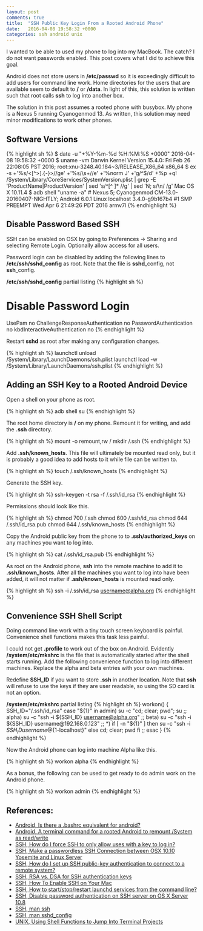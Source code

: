 ```yaml
---
layout: post
comments: true
title:  "SSH Public Key Login From a Rooted Android Phone"
date:   2016-04-08 19:58:32 +0000
categories: ssh android unix
---
```

I wanted to be able to used my phone to log into my MacBook.
The catch?  I do not want passwords enabled.
This post covers what I did to achieve this goal.

Android does not store users in **/etc/passwd** so it is
exceedingly difficult to add users for command line work.
Home directories for the users that are available seem to default to **/** or **/data**.
In light of this, this solution is written such that root calls **ssh** to log into another box.

The solution in this post assumes a rooted phone with busybox.
My phone is a Nexus 5 running Cyanogenmod 13.
As written, this solution may need minor modifications to work other phones.

## Software Versions

{% highlight sh %}
$ date -u "+%Y-%m-%d %H:%M:%S +0000"
2016-04-08 19:58:32 +0000
$ uname -vm
Darwin Kernel Version 15.4.0: Fri Feb 26 22:08:05 PST 2016; root:xnu-3248.40.184~3/RELEASE_X86_64 x86_64
$ ex -s +'%s/<[^>].\{-}>//ge' +'%s/\s\+//e' +'%norm J' +'g/^$/d' +%p +q! /System/Library/CoreServices/SystemVersion.plist | grep -E 'ProductName|ProductVersion' | sed 's/^[^ ]* //g' | sed 'N; s/\n/ /g'
Mac OS X 10.11.4
$ adb shell "uname -a" # Nexus 5; Cyanogenmod CM-13.0-20160407-NIGHTLY; Android 6.0.1
Linux localhost 3.4.0-g9b167b4 #1 SMP PREEMPT Wed Apr 6 21:49:26 PDT 2016 armv7l
{% endhighlight %}

## Disable Password Based SSH

SSH can be enabled on OSX by going to Preferences → Sharing and selecting Remote Login.
Optionally allow access for all users.

Password login can be disabled by adding the following lines to **/etc/ssh/sshd_config** as root.
Note that the file is **sshd**_config, not **ssh**_config.

**/etc/ssh/sshd_config** partial listing
{% highlight sh %}
# Disable Password Login
UsePam no
ChallengeResponseAuthentication no
PasswordAuthentication no
kbdInteractiveAuthentication no
{% endhighlight %}

Restart **sshd** as root after making any configuration changes.

{% highlight sh %}
launchctl unload  /System/Library/LaunchDaemons/ssh.plist
launchctl load -w /System/Library/LaunchDaemons/ssh.plist
{% endhighlight %}

## Adding an SSH Key to a Rooted Android Device

Open a shell on your phone as root.

{% highlight sh %}
adb shell
su
{% endhighlight %}

The root home directory is **/** on my phone.
Remount it for writing, and add the **.ssh** directory.

{% highlight sh %}
mount -o remount,rw /
mkdir /.ssh
{% endhighlight %}

Add **.ssh/known_hosts**.
This file will ultimately be mounted read only,
but it is probably a good idea to add hosts to it while file can be written to.

{% highlight sh %}
touch /.ssh/known_hosts
{% endhighlight %}

Generate the SSH key.

{% highlight sh %}
ssh-keygen -t rsa -f /.ssh/id_rsa
{% endhighlight %}

Permissions should look like this.

{% highlight sh %}
chmod 700 /.ssh
chmod 600 /.ssh/id_rsa
chmod 644 /.ssh/id_rsa.pub
chmod 644 /.ssh/known_hosts
{% endhighlight %}

Copy the Android public key from the phone to to
**.ssh/authorized_keys** on any machines you want to log into.

{% highlight sh %}
cat /.ssh/id_rsa.pub
{% endhighlight %}

As root on the Android phone, **ssh** into the remote machine to add it to **.ssh/known_hosts**.
After all the machines you want to log into have been added,
it will not matter if **.ssh/known_hosts** is mounted read only.

{% highlight sh %}
ssh -i /.ssh/id_rsa username@alpha.org
{% endhighlight %}

## Convenience SSH Shell Script

Doing command line work with a tiny touch screen keyboard is painful.
Convenience shell functions makes this task less painful.

I could not get **.profile** to work out of the box on Android.
Evidently **/system/etc/mkshrc** is the file that is automatically
started after the shell starts running.
Add the following convenience function to log into different machines.
Replace the alpha and beta entries with your own machines.

Redefine **SSH_ID** if you want to store **.ssh** in another location.
Note that **ssh** will refuse to use the keys if they are user readable,
so using the SD card is not an option.

**/system/etc/mkshrc** partial listing
{% highlight sh %}
workon() {
  SSH_ID="/.ssh/id_rsa"
  case "${1}" in
    admin)
      su -c "cd; clear; pwd"; su
      ;;
    alpha)
      su -c "ssh -i ${SSH_ID} username@alpha.org"
      ;;
    beta)
      su -c "ssh -i ${SSH_ID} username@192.168.0.123"
      ;;
    *)
      if [ -n "${1}" ]
      then
        su -c "ssh -i ${SSH_ID} username@${1-localhost}"
      else
        cd; clear; pwd
      fi
      ;;
  esac
}
{% endhighlight %}

Now the Android phone can log into machine Alpha like this.

{% highlight sh %}
workon alpha
{% endhighlight %}

As a bonus, the following can be used to get ready to do admin work on the Android phone.

{% highlight sh %}
workon admin
{% endhighlight %}

## References:
- [Android, Is there a .bashrc equivalent for android?][android-profile]
- [Android, A terminal command for a rooted Android to remount /System as read/write][android-remount]
- [SSH, How do I force SSH to only allow uses with a key to log in?][ssh-force-key]
- [SSH, Make a passwordless SSH Connection between OSX 10.10 Yosemite and Linux Server][ssh-key-connection]
- [SSH, How do I set up SSH public-key authentication to connect to a remote system?][ssh-keygen]
- [SSH, RSA vs. DSA for SSH authentication keys][ssh-rsa]
- [SSH, How To Enable SSH on Your Mac][ssh-osx]
- [SSH, How to start/stop/restart launchd services from the command line?][ssh-osx-restart]
- [SSH, Disable password authentication on SSH server on OS X Server 10.8][ssh-osx-disable]
- [SSH, man ssh][ssh-man]
- [SSH, man sshd_config][sshd_config-man]
- [UNIX, Using Shell Functions to Jump Into Terminal Projects][unix-workon]

[android-profile]: http://forum.xda-developers.com/showthread.php?t=514470
[android-remount]: http://stackoverflow.com/questions/5467881/a-terminal-command-for-a-rooted-android-to-remount-system-as-read-write
[ssh-force-key]: http://askubuntu.com/questions/346857/how-do-i-force-ssh-to-only-allow-uses-with-a-key-to-log-in
[ssh-key-connection]: https://coolestguidesontheplanet.com/make-passwordless-ssh-connection-osx-10-9-mavericks-linux/
[ssh-keygen]: https://kb.iu.edu/d/aews
[ssh-rsa]: http://security.stackexchange.com/questions/5096/rsa-vs-dsa-for-ssh-authentication-keys
[ssh-osx]: http://www.techradar.com/us/how-to/computing/apple/how-to-enable-ssh-on-your-mac-1305644
[ssh-osx-restart]: http://serverfault.com/questions/194832/how-to-start-stop-restart-launchd-services-from-the-command-line
[ssh-osx-disable]: http://apple.stackexchange.com/questions/84523/disable-password-authentication-on-ssh-server-on-os-x-server-10-8
[ssh-man]: https://www.freebsd.org/cgi/man.cgi?query=ssh&sektion=1
[sshd_config-man]: https://developer.apple.com/library/mac/documentation/Darwin/Reference/ManPages/man5/sshd_config.5.html
[unix-workon]: https://sgeos.github.io/unix/sh/2016/03/17/using-shell-functions-to-jump-into-terminal-projects.html

